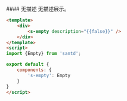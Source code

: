 <codebox>
#### 无描述
无描述展示。

```html
<template>
    <div>
        <s-empty description="{{false}}" />
    </div>
</template>
<script>
import {Empty} from 'santd';

export default {
    components: {
        's-empty': Empty
    }
}
</script>
```
</codebox>
